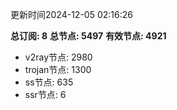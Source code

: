 更新时间2024-12-05 02:16:26

**总订阅: 8**
**总节点: 5497**
**有效节点: 4921**
- v2ray节点: 2980
- trojan节点: 1300
- ss节点: 635
- ssr节点: 6
